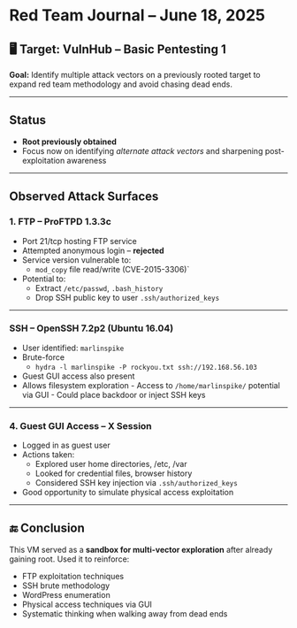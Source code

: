 
# Red Team Journal – June 18, 2025

## 🖥️ Target: VulnHub – Basic Pentesting 1 

**Goal:** Identify multiple attack vectors on a previously rooted target to expand red team methodology and avoid chasing dead ends.

---

## Status
-  **Root previously obtained**
-  Focus now on identifying *alternate attack vectors* and sharpening post-exploitation awareness

---

## Observed Attack Surfaces

### 1. **FTP – ProFTPD 1.3.3c**
- Port 21/tcp hosting FTP service
- Attempted anonymous login – **rejected**
- Service version vulnerable to:
  - `mod_copy` file read/write (CVE-2015-3306)`
- Potential to:
  - Extract `/etc/passwd`, `.bash_history`
  - Drop SSH public key to user `.ssh/authorized_keys`

---

### **SSH – OpenSSH 7.2p2 (Ubuntu 16.04)**

 - User identified: `marlinspike`
 - Brute-force
   - `hydra -l marlinspike -P rockyou.txt ssh://192.168.56.103`
  - Guest GUI access also present
   -  Allows filesystem exploration
    - Access to `/home/marlinspike/` potential via GUI
    - Could place backdoor or inject SSH keys

---

### 4. **Guest GUI Access – X Session**

-   Logged in as guest user
-   Actions taken: 
    -   Explored user home directories, /etc, /var
    -   Looked for credential files, browser history        
    -   Considered SSH key injection via `.ssh/authorized_keys`        
-   Good opportunity to simulate physical access exploitation

---

## 🔚 Conclusion

This VM served as a **sandbox for multi-vector exploration** after already gaining root. Used it to reinforce:

-   FTP exploitation techniques    
-   SSH brute methodology    
-   WordPress enumeration    
-   Physical access techniques via GUI    
-   Systematic thinking when walking away from dead ends
<!--stackedit_data:
eyJoaXN0b3J5IjpbNDIzOTYxMzAyXX0=
-->